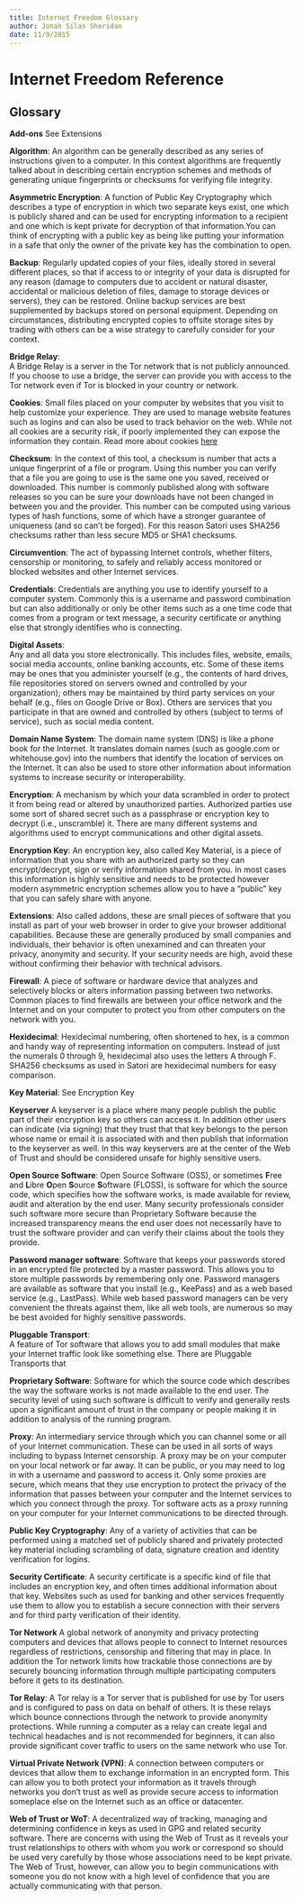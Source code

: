 ```yaml
---
title: Internet Freedom Glossary
author: Jonah Silas Sheridan
date: 11/9/2015
---    
```


# Internet Freedom Reference
## Glossary

**Add-ons**
See Extensions

**Algorithm**:
 An algorithm can be generally described as any series of instructions given to a computer. In this context algorithms are frequently talked about in describing certain encryption schemes and methods of generating unique fingerprints or checksums for verifying file integrity.

**Asymmetric Encryption**:
A function of Public Key Cryptography which describes a type of encryption in which two separate keys exist, one which is publicly shared and can be used for encrypting information to a recipient and one which is kept private for decryption of that information.You can think of encrypting with a public key as being like putting your information in a safe that only the owner of the private key has the combination to open.

**Backup**:
Regularly updated copies of your files, ideally stored in several different places, so that if access to or integrity of
your data is disrupted for any reason (damage to computers due to accident or natural disaster, accidental or malicious deletion of files, damage to storage devices or servers), they can be restored. Online backup services are best supplemented by backups stored on personal equipment. Depending on circumstances, distributing encrypted copies to offsite storage sites by trading with others can be a wise strategy to carefully consider for your context.

**Bridge Relay**:  
A Bridge Relay is a server in the Tor network that is not publicly announced. If you choose to use a bridge, the server can provide you with access to the Tor network even if Tor is blocked in your country or network.

**Cookies**:
Small files placed on your computer by websites that you visit to help customize your experience. They are used to manage website features such as logins and can also be used to track behavior on the web. While not all cookies are a security risk, if poorly implemented they can expose the information they contain. Read more about cookies [here](http://www.allaboutcookies.org/)

**Checksum**:
In the context of this tool, a checksum is number that acts a unique fingerprint of a file or program. Using this number you can verify that a file you are going to use is the same one you saved, received or downloaded. This number is commonly published along with software releases so you can be sure your downloads have not been changed in between you and the provider. This number can be computed using various types of hash functions, some of which have a stronger guarantee of uniqueness (and so can’t be forged). For this reason Satori uses SHA256 checksums rather than less secure MD5 or SHA1 checksums.  

**Circumvention**:
The act of bypassing Internet controls, whether filters, censorship or monitoring, to safely and reliably access monitored or blocked websites and other Internet services.

**Credentials**:
Credentials are anything you use to identify yourself to a computer system. Commonly this is a username and password combination but can also additionally or only be other items such as a one time code that comes from a program or text message, a security certificate or anything else that strongly identifies who is connecting.

**Digital Assets**:  
Any and all data you store electronically. This includes files, website, emails, social media accounts, online banking accounts, etc. Some of these items may be ones that you administer yourself (e.g., the contents of hard drives, file repositories stored on servers owned and controlled by your organization); others may be maintained by third party services on your behalf (e.g., files on Google Drive or Box). Others are services that you participate in that are owned and controlled by others (subject to terms of service), such as social media content.

**Domain Name System**:
The domain name system (DNS) is like a phone book for the Internet. It translates domain names (such as google.com or whitehouse.gov) into the numbers that identify the location of services on the Internet. It can also be used to store other information about information systems to increase security or interoperability.

**Encryption**:
A mechanism by which your data scrambled in order to protect it from being read or altered by unauthorized parties. Authorized parties use some sort of shared secret such as a passphrase or encryption key to decrypt (i.e., unscramble) it. There are many different systems and algorithms used to encrypt communications and other digital assets.

**Encryption Key**:
An encryption key, also called Key Material, is a piece of information that you share with an authorized party so they can encrypt/decrypt, sign or verify information shared from you. In most cases this information is highly sensitive and needs to be protected however modern asymmetric encryption schemes allow you to have a “public” key that you can safely share with anyone.

**Extensions**:
Also called addons, these are small pieces of software that you install as part of your web browser in order to give your browser additional capabilities. Because these are generally produced by small companies and individuals, their behavior is often unexamined and can threaten your privacy, anonymity and security. If your security needs are high, avoid these without confirming their behavior with technical advisors.

**Firewall**:
A piece of software or hardware device that analyzes and selectively blocks or alters information passing between two networks. Common places to find firewalls are between your office network and the Internet and on your computer to protect you from other computers on the network with you.

**Hexidecimal**:
Hexidecimal numbering, often shortened to hex, is a common and handy way of representing information on computers. Instead of just the numerals 0 through 9, hexidecimal also uses the letters A through F. SHA256 checksums as used in Satori are hexidecimal numbers for easy comparison.  

**Key Material**:
See Encryption Key

**Keyserver**
A keyserver is a place where many people publish the public part of their encryption key so others can access it. In addition other users can indicate (via signing) that they trust that that key belongs to the person whose name or email it is associated with and then publish that information to the keyserver as well. In this way keyservers are at the center of the Web of Trust and should be considered unsafe for highly sensitive users.

**Open Source Software**:
Open Source Software (OSS), or sometimes **F**ree and **L**ibre **O**pen **S**ource **S**oftware (FLOSS), is software for which the source code, which specifies how the software works, is made available for review, audit and alteration by the end user. Many security professionals consider such software more secure than Proprietary Software because the increased transparency means the end user does not necessarily have to trust the software provider and can verify their claims about the tools they provide.

**Password manager software**:
Software that keeps your passwords stored in an encrypted file protected by a master password. This allows you to store multiple passwords by remembering only one. Password managers are available as software that you install (e.g., KeePass) and as a web based service (e.g., LastPass). While web based password managers can be very convenient the threats against them, like all web tools, are numerous so may be best avoided for highly sensitive passwords.

**Pluggable Transport**:  
A feature of Tor software that allows you to add small modules that make your Internet traffic look like something else. There are Pluggable Transports that

**Proprietary Software**:
Software for which the source code which describes the way the software works is not made available to the end user. The security level of using such software is difficult to verify and generally rests upon a significant amount of trust in the company or people making it in addition to analysis of the running program.

**Proxy**:
An intermediary service through which you can channel some or all of your Internet communication. These can be used in all sorts of ways including to bypass Internet censorship. A proxy may be on your computer on your local network or far away. It can be public, or you may need to log in with a username and password to access it. Only some proxies are secure, which means that they use encryption to protect the privacy of the information that passes between your computer and the Internet services to which you connect through the proxy. Tor software acts as a proxy running on your computer for your Internet communications to be directed through.

**Public Key Cryptography**:
Any of a variety of activities that can be performed using a matched set of publicly shared and privately protected key material including scrambling of data, signature creation and identity verification for logins.

**Security Certificate**:
A security certificate is a specific kind of file that includes an encryption key, and often times additional
information about that key. Websites such as used for banking and other services frequently use them to allow you to establish a secure connection with their servers and for third party verification of their identity.

**Tor Network**
A global network of anonymity and privacy protecting computers and devices that allows people to connect to Internet resources regardless of restrictions, censorship and filtering that may in place. In addition the Tor network limits how trackable those connections are by securely bouncing information through multiple participating computers before it gets to its destination.

**Tor Relay**:
A Tor relay is a Tor server that is published for use by Tor users and is configured to pass on data on behalf of others. It is these relays which bounce connections through the network to provide anonymity protections. While running a computer as a relay can create legal and technical headaches and is not recommended for beginners, it can also provide significant cover traffic to users on the same network who use Tor.  

**Virtual Private Network (VPN)**:
A connection between computers or devices that allow them to exchange information in an encrypted form. This can allow you to
both protect your information as it travels through networks you don’t trust as well as provide secure access to information someplace else on the Internet such as an office or datacenter.

**Web of Trust or WoT**:
A decentralized way of tracking, managing and determining confidence in keys as used in GPG and related security software. There are concerns with using the Web of Trust as it reveals your trust relationships to others with whom you work or correspond so should be used very carefully by those whose associations need to be kept private. The Web of Trust, however, can allow you to begin communications with someone you do not know with a high level of confidence that you are actually communicating with that person.
